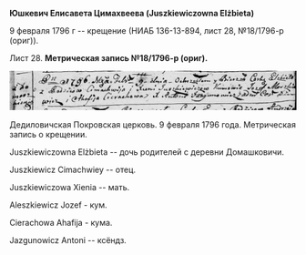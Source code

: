 **Юшкевич Елисавета Цимахвеева (Juszkiewiczowna Elżbieta)**

9 февраля 1796 г -- крещение (НИАБ 136-13-894, лист 28, №18/1796-р
(ориг)).

Лист 28. **Метрическая запись №18/1796-р (ориг).**

![](./media/4d54c9be727e90f8802c102b78966bb4f3dfd438.png)

Дедиловичская Покровская церковь. 9 февраля 1796 года. Метрическая
запись о крещении.

Juszkiewiczowna Elżbieta -- дочь родителей с деревни Домашковичи.

Juszkiewicz Cimachwiey -- отец.

Juszkiewiczowa Xienia -- мать.

Aleszkiewicz Jozef - кум.

Cierachowa Ahafija - кума.

Jazgunowicz Antoni -- ксёндз.

